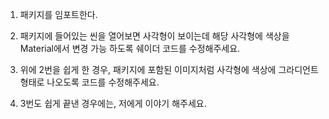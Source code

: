 1. 패키지를 임포트한다.
2. 패키지에 들어있는 씬을 열어보면 사각형이 보이는데 해당 사각형에 색상을 Material에서 변경 가능 하도록 
   쉐이더 코드를 수정해주세요.

3. 위에 2번을 쉽게 한 경우, 패키지에 포함된 이미지처럼 사각형에 색상에 그라디언트 형태로 나오도록 코드를
   수정해주세요.

4. 3번도 쉽게 끝낸 경우에는, 저에게 이야기 해주세요.